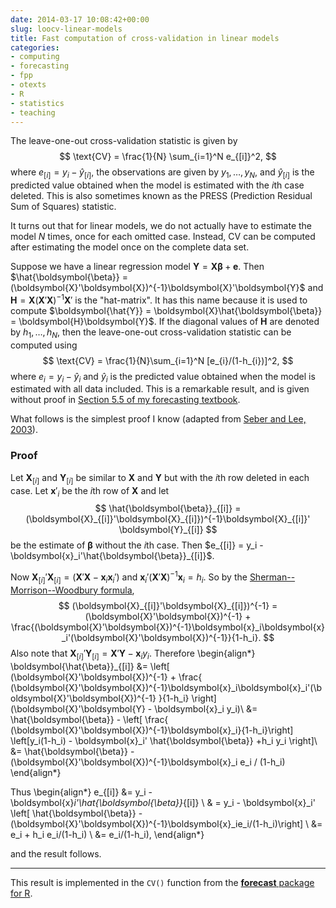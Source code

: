 ```yaml
---
date: 2014-03-17 10:08:42+00:00
slug: loocv-linear-models
title: Fast computation of cross-validation in linear models
categories:
- computing
- forecasting
- fpp
- otexts
- R
- statistics
- teaching
---
```


The leave-one-out cross-validation statistic is given by
$$
  \text{CV} = \frac{1}{N} \sum_{i=1}^N e_{[i]}^2,
$$
where $e_{[i]} = y_{i} - \hat{y}_{[i]}$, the observations are given by $y_{1},\dots,y_{N}$, and $\hat{y}_{[i]}$ is the predicted value obtained when the model is estimated with the $i\text{th}$ case deleted. This is also sometimes known as the PRESS (Prediction Residual Sum of Squares) statistic.

It turns out that for linear models, we do not actually have to estimate the model $N$ times, once for each omitted case. Instead, CV can be computed after estimating the model once on the complete data set.

Suppose we have a linear regression model $\boldsymbol{Y} = \boldsymbol{X}\boldsymbol{\beta} + \boldsymbol{e}$. Then $\hat{\boldsymbol{\beta}} = (\boldsymbol{X}'\boldsymbol{X})^{-1}\boldsymbol{X}'\boldsymbol{Y}$ and $\boldsymbol{H} = \boldsymbol{X}(\boldsymbol{X}'\boldsymbol{X})^{-1}\boldsymbol{X}'$ is the "hat-matrix". It has this name because it is used to compute $\boldsymbol{\hat{Y}} = \boldsymbol{X}\hat{\boldsymbol{\beta}} = \boldsymbol{H}\boldsymbol{Y}$. If the diagonal values of $\boldsymbol{H}$ are denoted by $h_{1},\dots,h_{N}$, then the leave-one-out cross-validation statistic can be computed using
$$
  \text{CV} = \frac{1}{N}\sum_{i=1}^N [e_{i}/(1-h_{i})]^2,
$$
where $e_i = y_i - \hat{y}_i$ and $\hat{y}_i$ is the predicted value obtained when the model is estimated with all data included. This is a remarkable result, and is given without proof in [Section 5.5 of my forecasting textbook](https://otexts.com/fpp2/selecting-predictors.html).

What follows is the simplest proof I know (adapted from [Seber and Lee, 2003](http://amzn.com/dp/0471415405/?tag=prorobjhyn-20)).

### Proof

Let $\boldsymbol{X}_{[i]}$ and $\boldsymbol{Y}_{[i]}$ be similar to $\boldsymbol{X}$ and $\boldsymbol{Y}$ but with the $i$th row deleted in each case. Let $\boldsymbol{x}'_i$ be the $i$th row of $\boldsymbol{X}$ and let
$$
\hat{\boldsymbol{\beta}}_{[i]} = (\boldsymbol{X}_{[i]}'\boldsymbol{X}_{[i]})^{-1}\boldsymbol{X}_{[i]}' \boldsymbol{Y}_{[i]}
$$
be the estimate of $\boldsymbol{\beta}$ without the $i$th case. Then $e_{[i]} = y_i - \boldsymbol{x}_i'\hat{\boldsymbol{\beta}}_{[i]}$.

Now $\boldsymbol{X}_{[i]}'\boldsymbol{X}_{[i]} = (\boldsymbol{X}'\boldsymbol{X} - \boldsymbol{x}_i\boldsymbol{x}_i')$ and $\boldsymbol{x}_i'(\boldsymbol{X}'\boldsymbol{X})^{-1}\boldsymbol{x}_i = h_i$. So by the [Sherman--Morrison--Woodbury formula](http://en.wikipedia.org/wiki/Sherman%E2%80%93Morrison_formula),
$$
(\boldsymbol{X}_{[i]}'\boldsymbol{X}_{[i]})^{-1} = (\boldsymbol{X}'\boldsymbol{X})^{-1} + \frac{(\boldsymbol{X}'\boldsymbol{X})^{-1}\boldsymbol{x}_i\boldsymbol{x}_i'(\boldsymbol{X}'\boldsymbol{X})^{-1}}{1-h_i}.
$$
Also note that $\boldsymbol{X}_{[i]}' \boldsymbol{Y}_{[i]} = \boldsymbol{X}'\boldsymbol{Y} - \boldsymbol{x}_iy_i$. Therefore
\begin{align*}
\boldsymbol{\hat{\beta}}_{[i]}
&=  \left[ (\boldsymbol{X}'\boldsymbol{X})^{-1}  + \frac{ (\boldsymbol{X}'\boldsymbol{X})^{-1}\boldsymbol{x}_i\boldsymbol{x}_i'(\boldsymbol{X}'\boldsymbol{X})^{-1} }{1-h_i} \right] (\boldsymbol{X}'\boldsymbol{Y} - \boldsymbol{x}_i y_i)\\
&=  \hat{\boldsymbol{\beta}} - \left[ \frac{ (\boldsymbol{X}'\boldsymbol{X})^{-1}\boldsymbol{x}_i}{1-h_i}\right] \left[y_i(1-h_i) -  \boldsymbol{x}_i' \hat{\boldsymbol{\beta}} +h_i y_i \right]\\
&=  \hat{\boldsymbol{\beta}} - (\boldsymbol{X}'\boldsymbol{X})^{-1}\boldsymbol{x}_i e_i / (1-h_i)
\end{align*}

Thus
\begin{align*}
e_{[i]} &= y_i - \boldsymbol{x}_i'\hat{\boldsymbol{\beta}}_{[i]} \\
& = y_i - \boldsymbol{x}_i' \left[ \hat{\boldsymbol{\beta}} - (\boldsymbol{X}'\boldsymbol{X})^{-1}\boldsymbol{x}_ie_i/(1-h_i)\right] \\
&= e_i + h_i e_i/(1-h_i) \\
&= e_i/(1-h_i),
\end{align*}

and the result follows.

* * *

This result is implemented in the `CV()` function from the [**forecast** package for R](http://github.com/robjhyndman/forecast/).
